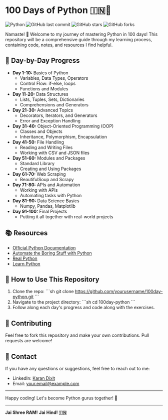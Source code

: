 
# 100 Days of Python 🇮🇳🐍

![Python](https://img.shields.io/badge/Python-100%20Days-blue)
![GitHub last commit](https://img.shields.io/github/last-commit/dixitk941/100_days_python)
![GitHub stars](https://img.shields.io/github/stars/dixitk941/100_days_python?style=social)
![GitHub forks](https://img.shields.io/github/forks/dixitk941/100_days_python?style=social)

Namaste! 🙏 Welcome to my journey of mastering Python in 100 days! This repository will be a comprehensive guide through my learning process, containing code, notes, and resources I find helpful.

## 📅 Day-by-Day Progress

- **Day 1-10:** Basics of Python
  - Variables, Data Types, Operators
  - Control Flow: if-else, loops
  - Functions and Modules
- **Day 11-20:** Data Structures
  - Lists, Tuples, Sets, Dictionaries
  - Comprehensions and Generators
- **Day 21-30:** Advanced Topics
  - Decorators, Iterators, and Generators
  - Error and Exception Handling
- **Day 31-40:** Object-Oriented Programming (OOP)
  - Classes and Objects
  - Inheritance, Polymorphism, Encapsulation
- **Day 41-50:** File Handling
  - Reading and Writing Files
  - Working with CSV and JSON files
- **Day 51-60:** Modules and Packages
  - Standard Library
  - Creating and Using Packages
- **Day 61-70:** Web Scraping
  - BeautifulSoup and Scrapy
- **Day 71-80:** APIs and Automation
  - Working with APIs
  - Automating tasks with Python
- **Day 81-90:** Data Science Basics
  - Numpy, Pandas, Matplotlib
- **Day 91-100:** Final Projects
  - Putting it all together with real-world projects

## 📚 Resources

- [Official Python Documentation](https://docs.python.org/3/)
- [Automate the Boring Stuff with Python](https://automatetheboringstuff.com/)
- [Real Python](https://realpython.com/)
- [Learn Python](https://www.learnpython.org/)

## 🚀 How to Use This Repository

1. Clone the repo:
   \```sh
   git clone https://github.com/yourusername/100day-python.git
   \```
2. Navigate to the project directory:
   \```sh
   cd 100day-python
   \```
3. Follow along each day's progress and code along with the exercises.

## 📝 Contributing

Feel free to fork this repository and make your own contributions. Pull requests are welcome!

## 📧 Contact

If you have any questions or suggestions, feel free to reach out to me:

- LinkedIn: [Karan Dixit](https://www.linkedin.com/in/karan-dixit-7223a628a/)
- Email: your.email@example.com

---

Happy coding! Let's become Python gurus together! 🎉

---

**Jai Shree RAM!**
**Jai Hind! 🇮🇳**
